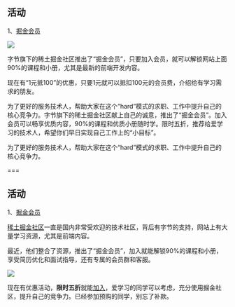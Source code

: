 ## 活动

1、[掘金会员](https://juejin.cn/vip-presale?utm_source=ruanyifeng&utm_medium=OM&utm_campaign=vip_presale_2022)

![](https://cdn.beekka.com/blogimg/asset/202205/bg2022052502.jpg)

字节旗下的稀土掘金社区推出了“掘金会员”，只要加入会员，就可以解锁网站上面90%的课程和小册，尤其是最新的前端开发内容。

现在有“1元抵100”的优惠，只要1元就可以抵扣100元的会员费，介绍给有学习需求的朋友。

为了更好的服务技术人，帮助大家在这个“hard”模式的求职、工作中提升自己的核心竞争力。字节旗下的稀土掘金社区献上自己的诚意，推出了“掘金会员”。加入会员可以畅享优质内容，90%的课程和优质小册随时学。限时五折，推荐给爱学习的技术人，希望你们早日实现自己工作上的“小目标”。

为了更好的服务技术人，帮助大家在这个“hard”模式的求职、工作中提升自己的核心竞争力。

===

## 活动

1、[掘金会员](https://juejin.cn/vip?utm_source=ruanyifeng0819&utm_medium=gzh&utm_campaign=202207vip)

[稀土掘金社区](https://juejin.cn/)一直是国内非常受欢迎的技术社区，背后有字节的支持，网站上有大量学习资源，尤其是前端内容。

最近，他们整合了资源，推出了“掘金会员”，加入就能解锁90%的课程和小册，享受简历优化和面试指导，还有专属的会员群和客服。

![](https://cdn.beekka.com/blogimg/asset/202208/bg2022081811.webp)

现在有优惠活动，**限时五折**就能[加入](https://juejin.cn/vip?utm_source=ruanyifeng0819&utm_medium=gzh&utm_campaign=202207vip)，爱学习的同学可以考虑，充分使用掘金社区，提升自己的竞争力。已经参加预购的同学，别忘了补款。